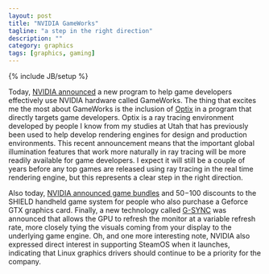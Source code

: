 ```yaml
---
layout: post
title: "NVIDIA GameWorks"
tagline: "a step in the right direction"
description: ""
category: graphics
tags: [graphics, gaming]
---
```

{% include JB/setup %}

Today, [NVIDIA announced](http://gearnuke.com/nvidia-announces-gameworks-program-montreal-2013-supports-steamos/)
a new program to help game developers
effectively use NVIDIA hardware called GameWorks.
The thing that excites me the most about GameWorks is the inclusion of
[Optix](http://www.nvidia.com/object/optix.html) in a program that
directly targets game developers.
Optix is a ray tracing environment developed by people I know from my
studies at Utah that has previously been used to help develop
rendering engines for design and production environments.
This recent announcement means that the important global illumination
features that work more naturally in ray tracing will be more readily
available for game developers.
I expect it will still be a couple of years before any top games are
released using ray tracing in the real time rendering engine, but this
represents a clear step in the right direction.

Also today, [NVIDIA announced game bundles](http://blogs.nvidia.com/blog/2013/10/17/twimtbp/) 
and $50-$100 discounts to the SHIELD handheld game system for people
who also purchase a Geforce GTX graphics card.
Finally, a new technology called
[G-SYNC](http://blogs.nvidia.com/blog/2013/10/18/g-sync/) was
announced that allows the GPU to refresh the monitor at a variable
refresh rate, more closely tying the visuals coming from your display
to the underlying game engine.
Oh, and one more interesting note, NVIDIA also expressed direct
interest in supporting SteamOS when it launches, indicating that Linux
graphics drivers should continue to be a priority for the company.
